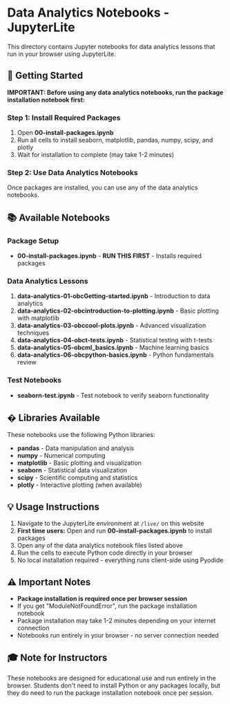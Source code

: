 # Data Analytics Notebooks - JupyterLite

This directory contains Jupyter notebooks for data analytics lessons that run in your browser using JupyterLite.

## 🚀 Getting Started

**IMPORTANT: Before using any data analytics notebooks, run the package installation notebook first:**

### Step 1: Install Required Packages
1. Open **00-install-packages.ipynb**
2. Run all cells to install seaborn, matplotlib, pandas, numpy, scipy, and plotly
3. Wait for installation to complete (may take 1-2 minutes)

### Step 2: Use Data Analytics Notebooks
Once packages are installed, you can use any of the data analytics notebooks.

## 📚 Available Notebooks

### Package Setup
- **00-install-packages.ipynb** - **RUN THIS FIRST** - Installs required packages

### Data Analytics Lessons
1. **data-analytics-01-obcGetting-started.ipynb** - Introduction to data analytics
2. **data-analytics-02-obcintroduction-to-plotting.ipynb** - Basic plotting with matplotlib
3. **data-analytics-03-obccool-plots.ipynb** - Advanced visualization techniques
4. **data-analytics-04-obct-tests.ipynb** - Statistical testing with t-tests
5. **data-analytics-05-obcml_basics.ipynb** - Machine learning basics
6. **data-analytics-06-obcpython-basics.ipynb** - Python fundamentals review

### Test Notebooks
- **seaborn-test.ipynb** - Test notebook to verify seaborn functionality

## � Libraries Available

These notebooks use the following Python libraries:
- **pandas** - Data manipulation and analysis
- **numpy** - Numerical computing
- **matplotlib** - Basic plotting and visualization
- **seaborn** - Statistical data visualization
- **scipy** - Scientific computing and statistics
- **plotly** - Interactive plotting (when available)

## 💡 Usage Instructions

1. Navigate to the JupyterLite environment at `/live/` on this website
2. **First time users:** Open and run **00-install-packages.ipynb** to install packages
3. Open any of the data analytics notebook files listed above
4. Run the cells to execute Python code directly in your browser
5. No local installation required - everything runs client-side using Pyodide

## ⚠️ Important Notes

- **Package installation is required once per browser session**
- If you get "ModuleNotFoundError", run the package installation notebook
- Package installation may take 1-2 minutes depending on your internet connection
- Notebooks run entirely in your browser - no server connection needed

## 🎓 Note for Instructors

These notebooks are designed for educational use and run entirely in the browser. Students don't need to install Python or any packages locally, but they do need to run the package installation notebook once per session.